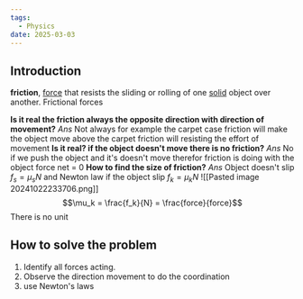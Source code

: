 ```yaml
---
tags:
  - Physics
date: 2025-03-03
---
```

## Introduction 
**friction**, [force](https://www.britannica.com/science/force-physics) that resists the sliding or rolling of one [solid](https://www.britannica.com/science/solid-state-of-matter) object over another. Frictional forces

**Is it real the friction always the opposite direction with direction of movement?**
*Ans* Not always for example the carpet case friction will make the object move above the carpet friction will resisting the effort of movement 
**Is it real? if the object doesn't move there is no friction?**
*Ans* No if we push the object and it's doesn't move therefor friction is doing with the object force net = 0
**How to find the size of friction?**
*Ans* Object doesn't slip $f_{s} = \mu_{s} N$ and Newton law
if the object slip $f_{k} = \mu_{k} N$
![[Pasted image 20241022233706.png]]
$$\mu_k = \frac{f_k}{N} = \frac{force}{force}$$
There is no unit
## How to solve the problem
1. Identify all forces acting.
2. Observe the direction movement to do the coordination
3. use Newton's laws